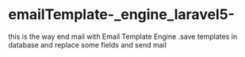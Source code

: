 # emailTemplate-_engine_laravel5-
this is the way end mail with Email Template Engine .save templates in database and replace some fields and send mail 
